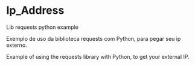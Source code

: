 # Ip_Address
Lib requests python example


Exemplo de uso da biblioteca requests com Python, para pegar seu ip externo.

Example of using the requests library with Python, to get your external IP.
